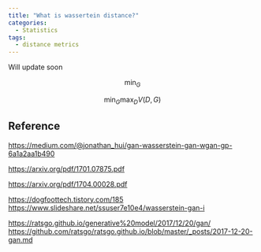 ```yaml
---
title: "What is wassertein distance?"
categories:
  - Statistics
tags:
  - distance metrics
---
```

Will update soon

$$ \min_{G} $$

$$ \min_{G} \max_{D} { V\left( D,G \right) } $$

## Reference
<a href="https://medium.com/@jonathan_hui/gan-wasserstein-gan-wgan-gp-6a1a2aa1b490">https://medium.com/@jonathan_hui/gan-wasserstein-gan-wgan-gp-6a1a2aa1b490</a>

<a href="https://arxiv.org/pdf/1701.07875.pdf">https://arxiv.org/pdf/1701.07875.pdf</a>

<a href="https://arxiv.org/pdf/1704.00028.pdf">https://arxiv.org/pdf/1704.00028.pdf</a>


https://dogfoottech.tistory.com/185
https://www.slideshare.net/ssuser7e10e4/wasserstein-gan-i

https://ratsgo.github.io/generative%20model/2017/12/20/gan/
https://github.com/ratsgo/ratsgo.github.io/blob/master/_posts/2017-12-20-gan.md